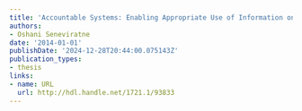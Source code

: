 ```yaml
---
title: 'Accountable Systems: Enabling Appropriate Use of Information on the Web'
authors:
- Oshani Seneviratne
date: '2014-01-01'
publishDate: '2024-12-28T20:44:00.075143Z'
publication_types:
- thesis
links:
- name: URL
  url: http://hdl.handle.net/1721.1/93833
---
```

